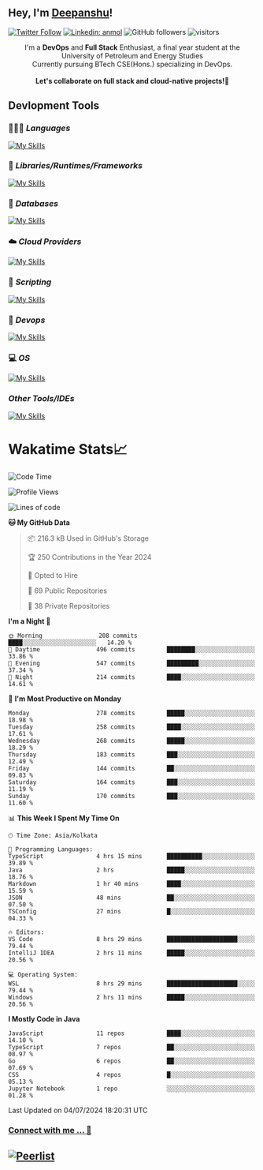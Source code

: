 ## Hey, I'm [Deepanshu](https://bio.link/deepanshgk)!

[![Twitter Follow](https://img.shields.io/twitter/follow/deepanshuurawat?label=Follow)](https://twitter.com/intent/follow?screen_name=deepanshuurawat)
[![Linkedin: anmol](https://img.shields.io/badge/-deepanshu-blue?style=flat-square&logo=Linkedin&logoColor=white&link=https://www.linkedin.com/in/deepanshu-rawat6/)](https://www.linkedin.com/in/deepanshu-rawat6/)
![GitHub followers](https://img.shields.io/github/followers/deepanshu-rawat6?label=Follow&style=social)
![visitors](https://visitor-badge.laobi.icu/badge?page_id=deepanshu-rawat6.deepanshu-rawat6)


<div align="center">
I'm a <b>DevOps</b> and <b>Full Stack</b> Enthusiast, a final year student at the University of Petroleum and Energy Studies <br> Currently pursuing BTech CSE(Hons.) specializing in DevOps.
</div>

<br>

<div align="center">
 <b>Let's collaborate on full stack and cloud-native projects!🚀</b>
</div>

## **Devlopment Tools**

### 🧑🏻‍💻 *Languages*
[![My Skills](https://skillicons.dev/icons?i=go,java,py,js,ts,html,css&theme=dark)](https://skillicons.dev)

### 🔎 *Libraries/Runtimes/Frameworks*
[![My Skills](https://skillicons.dev/icons?i=nodejs,express,react&theme=dark)](https://skillicons.dev)

### 🛅 *Databases*
[![My Skills](https://skillicons.dev/icons?i=mysql,mongodb,postgres,prisma&theme=dark)](https://skillicons.dev)

### ☁️ *Cloud Providers*
[![My Skills](https://skillicons.dev/icons?i=aws,netlify&theme=dark)](https://skillicons.dev)

### 📜 *Scripting*
[![My Skills](https://skillicons.dev/icons?i=bash,powershell&theme=dark)](https://skillicons.dev)

### 👀 *Devops*
[![My Skills](https://skillicons.dev/icons?i=docker,kubernetes,githubactions,jenkins,grafana,prometheus,terraform,ansible,selenium&theme=dark)](https://skillicons.dev)

### 💻 *OS*
[![My Skills](https://skillicons.dev/icons?i=windows,ubuntu,linux&theme=dark)](https://skillicons.dev)

### *Other Tools/IDEs*
[![My Skills](https://skillicons.dev/icons?i=git,github,vscode,idea,vim,maven,postman,pnpm,npm&theme=dark)](https://skillicons.dev)

# Wakatime Stats📈

<!--START_SECTION:waka-->
![Code Time](http://img.shields.io/badge/Code%20Time-375%20hrs%2013%20mins-blue)

![Profile Views](http://img.shields.io/badge/Profile%20Views-14-blue)

![Lines of code](https://img.shields.io/badge/From%20Hello%20World%20I%27ve%20Written-702.2%20thousand%20lines%20of%20code-blue)

**🐱 My GitHub Data** 

> 📦 216.3 kB Used in GitHub's Storage 
 > 
> 🏆 250 Contributions in the Year 2024
 > 
> 💼 Opted to Hire
 > 
> 📜 69 Public Repositories 
 > 
> 🔑 38 Private Repositories 
 > 
**I'm a Night 🦉** 

```text
🌞 Morning                208 commits         ████░░░░░░░░░░░░░░░░░░░░░   14.20 % 
🌆 Daytime                496 commits         ████████░░░░░░░░░░░░░░░░░   33.86 % 
🌃 Evening                547 commits         █████████░░░░░░░░░░░░░░░░   37.34 % 
🌙 Night                  214 commits         ████░░░░░░░░░░░░░░░░░░░░░   14.61 % 
```
📅 **I'm Most Productive on Monday** 

```text
Monday                   278 commits         █████░░░░░░░░░░░░░░░░░░░░   18.98 % 
Tuesday                  258 commits         ████░░░░░░░░░░░░░░░░░░░░░   17.61 % 
Wednesday                268 commits         █████░░░░░░░░░░░░░░░░░░░░   18.29 % 
Thursday                 183 commits         ███░░░░░░░░░░░░░░░░░░░░░░   12.49 % 
Friday                   144 commits         ██░░░░░░░░░░░░░░░░░░░░░░░   09.83 % 
Saturday                 164 commits         ███░░░░░░░░░░░░░░░░░░░░░░   11.19 % 
Sunday                   170 commits         ███░░░░░░░░░░░░░░░░░░░░░░   11.60 % 
```


📊 **This Week I Spent My Time On** 

```text
🕑︎ Time Zone: Asia/Kolkata

💬 Programming Languages: 
TypeScript               4 hrs 15 mins       ██████████░░░░░░░░░░░░░░░   39.89 % 
Java                     2 hrs               █████░░░░░░░░░░░░░░░░░░░░   18.76 % 
Markdown                 1 hr 40 mins        ████░░░░░░░░░░░░░░░░░░░░░   15.59 % 
JSON                     48 mins             ██░░░░░░░░░░░░░░░░░░░░░░░   07.50 % 
TSConfig                 27 mins             █░░░░░░░░░░░░░░░░░░░░░░░░   04.33 % 

🔥 Editors: 
VS Code                  8 hrs 29 mins       ████████████████████░░░░░   79.44 % 
IntelliJ IDEA            2 hrs 11 mins       █████░░░░░░░░░░░░░░░░░░░░   20.56 % 

💻 Operating System: 
WSL                      8 hrs 29 mins       ████████████████████░░░░░   79.44 % 
Windows                  2 hrs 11 mins       █████░░░░░░░░░░░░░░░░░░░░   20.56 % 
```

**I Mostly Code in Java** 

```text
JavaScript               11 repos            ████░░░░░░░░░░░░░░░░░░░░░   14.10 % 
TypeScript               7 repos             ██░░░░░░░░░░░░░░░░░░░░░░░   08.97 % 
Go                       6 repos             ██░░░░░░░░░░░░░░░░░░░░░░░   07.69 % 
CSS                      4 repos             █░░░░░░░░░░░░░░░░░░░░░░░░   05.13 % 
Jupyter Notebook         1 repo              ░░░░░░░░░░░░░░░░░░░░░░░░░   01.28 % 
```




 Last Updated on 04/07/2024 18:20:31 UTC
<!--END_SECTION:waka-->



### [Connect with me ... 💬](https://bio.link/deepanshgk) 
[![Peerlist](https://github-readme-badge.peerlist.io/api/deepanshurawat6?style=social)](https://peerlist.io/deepanshurawat6) 
---

<!--- 
![Snake animation](https://github.com/deepanshu-rawat6/deepanshu-rawat6/blob/output/github-contribution-grid-snake.svg)
---
--->

<!--- 
[![@deepanshurawat6's Holopin board](https://holopin.io/api/user/board?user=deepanshurawat6)](https://holopin.io/@deepanshurawat6)
---
--->
